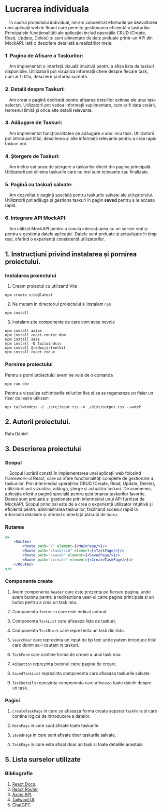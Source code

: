 # Lucrarea individuala

&emsp;În cadrul proiectului individual, mi-am concentrat eforturile pe dezvoltarea unei aplicații web în React care permite gestionarea eficientă a taskurilor. Principalele funcționalități ale aplicației includ operațiile CRUD (Create, Read, Update, Delete) și sunt alimentate de date preluate printr-un API din MockAPI. Iată o descriere detaliată a realizărilor mele:

### **1. Pagina de Afisare a Taskurilor:**

&emsp;Am implementat o interfață vizuală intuitivă pentru a afișa lista de taskuri disponibile.
Utilizatorii pot vizualiza informații cheie despre fiecare task, cum ar fi titlu, descriere și starea curentă.

### **2. Detalii despre Taskuri:**

&emsp;Am creat o pagină dedicată pentru afișarea detaliilor extinse ale unui task selectat.
Utilizatorii pot vedea informații suplimentare, cum ar fi data creării, termenul limită și orice alte detalii relevante.

### **3. Adăugare de Taskuri:**

&emsp;Am implementat funcționalitatea de adăugare a unui nou task.
Utilizatorii pot introduce titlul, descrierea și alte informații relevante pentru a crea rapid taskuri noi.

### **4. Ștergere de Taskuri:**

&emsp;Am inclus opțiunea de ștergere a taskurilor direct din pagina principală.
Utilizatorii pot elimina taskurile care nu mai sunt relevante sau finalizate.

### **5. Pagină cu taskuri salvate:**

&emsp;Am dezvoltat o pagină specială pentru taskurile salvate ale utilizatorului.
Utilizatorii pot adăuga și gestiona taskuri in pagin **saved** pentru a le accesa rapid.

### **6. Integrare API MockAPI:**

&emsp;Am utilizat MockAPI pentru a simula interacțiunea cu un server real și pentru a gestiona datele aplicației. Datele sunt preluate și actualizate în timp real, oferind o experiență consistentă utilizatorilor.

## 1. Instrucțiuni privind instalarea și pornirea proiectului. 

### Instalarea proiectului

1. Cream proiectul cu utilizand Vite

```npm create vite@latest```

2. Ne mutam in directoriul proiectului si instalam ```npm```

```npm install```

3. Instalam alte componente de care vom avea nevoie

```npm install axios``` <br />
```npm install react-router-dom```<br />
```npm install sass```<br />
```npm install -D tailwindcss```<br />
```npm install @reduxjs/toolkit  ```<br />
```npm install react-redux ```<br />

### Pornirea proiectului

Pentru a porni proiectului avem ne voie de o comanda

```npm run dev```

Pentru a vizualiza schimbarile stilurilor live si sa se regenereze un fisier un fiser de iesire utilisam 

```npx tailwindcss -i ./src/input.css -o ./dist/output.css --watch ```

## 2. Autorii proiectului.

Rata Daniel

## 3. Descrierea proiectului

### Scopul

&emsp;Scopul lucrării constă în implementarea unei aplicații web folosind framework-ul React, care să ofere funcționalități complete de gestionare a taskurilor. Prin intermediul operațiilor CRUD (Create, Read, Update, Delete), utilizatorii pot vizualiza, adăuga, șterge și actualiza taskuri. De asemenea, aplicația oferă o pagină specială pentru gestionarea taskurilor favorite. Datele sunt preluate și gestionate prin intermediul unui API furnizat de MockAPI. Scopul principal este de a crea o experiență utilizator intuitivă și eficientă pentru administrarea taskurilor, facilitând accesul rapid la informații detaliate și oferind o interfață plăcută de lucru.

### Rutarea

```jsx
<>
    <Routes>
        <Route path="/" element={<MainPage/>}/>
        <Route path="/task/:id" element={<TaskPage/>}/>
        <Route path="/saved" element={<SavedPage/>}/>
        <Route path="/create" element={<CreateTaskPage/>}/>
    </Routes>
</>
```

### Componente create

1. Avem componenta ```header``` care este prezenta pe fiecare pagina, unde avem butonu pentru a redirectiona user-ul catre pagina principala si un buton pentru a crea un task nou.

2. Componenta ```footer``` in care este indicat autorul.

3. Componenta ```TaskList``` care afiseaza lista de taskuri.

4. Componenta ```TaskBlock``` care reprezenta un task din lista.

5.  ```SearchBar``` care reprezinta un input de tip text unde putem introduce titlul care dorim sa-l cautam in taskuri.

6. ```TaskForm``` care contine forma de creare a unui task nou.

7. ```AddButton``` reprezinta butonul catre pagina de creare.

8. ```SavedTaskList``` reprezinta componenta care afiseaza taskurile salvate.

9. ```TaskDetails``` reprezinta componenta care afiseaza toate datele despre un task.

### Pagini

1. ```CreateTaskPage``` in care se afiseaza forma creata separat ```TaskForm``` si care contine logica de introducere a datelor.

2. ```MainPage``` in care sunt afisate toate taskurile.

3. ```SavedPage``` in care sunt afisate doar taskurile salvate.

4. ```TaskPage``` in care este afisat doar un task si toate detaliile acestuia

## 5. Lista surselor utilizate

### Bibliografie 

1. [React Docs](https://legacy.reactjs.org/docs/state-and-lifecycle.html).
1. [React Router](https://reactrouter.com/en/main/route/route).
1. [Axios API](https://axios-http.com/docs/intro).
1. [Tailwind UI](https://tailwindui.com/).
1. [ChatGPT](https://chat.openai.com/).